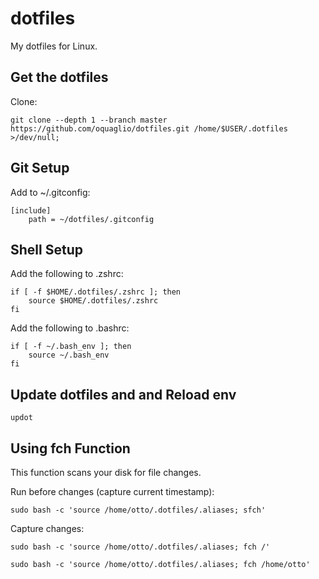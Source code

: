 # dotfiles

My dotfiles for Linux.

## Get the dotfiles

Clone:

``` SH
git clone --depth 1 --branch master https://github.com/oquaglio/dotfiles.git /home/$USER/.dotfiles >/dev/null;
```

## Git Setup

Add to ~/.gitconfig:

```SH
[include]    
    path = ~/dotfiles/.gitconfig
```

## Shell Setup

Add the following to .zshrc:

``` SH
if [ -f $HOME/.dotfiles/.zshrc ]; then
    source $HOME/.dotfiles/.zshrc
fi
```

Add the following to .bashrc:

``` SH
if [ -f ~/.bash_env ]; then
    source ~/.bash_env
fi
```

## Update dotfiles and and Reload env

```SH
updot
```

## Using fch Function

This function scans your disk for file changes.

Run before changes (capture current timestamp):
``` SH
sudo bash -c 'source /home/otto/.dotfiles/.aliases; sfch'
```

Capture changes:
``` SH
sudo bash -c 'source /home/otto/.dotfiles/.aliases; fch /'
```

``` SH
sudo bash -c 'source /home/otto/.dotfiles/.aliases; fch /home/otto'
```
